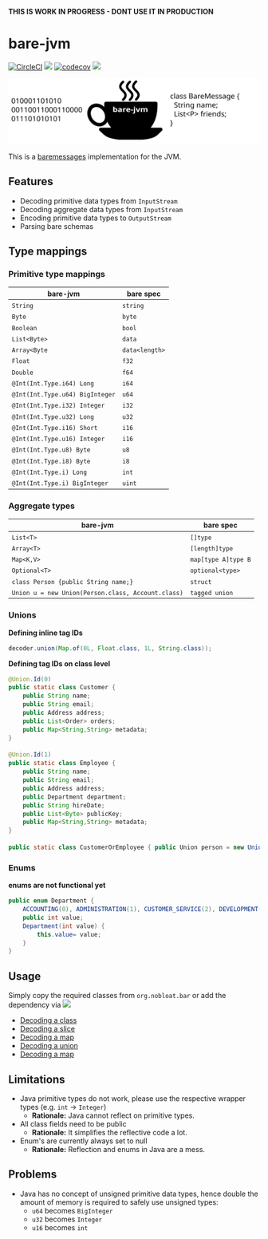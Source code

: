 **THIS IS WORK IN PROGRESS - DONT USE IT IN PRODUCTION**

# bare-jvm
[![CircleCI](https://circleci.com/gh/nobloat/bare-jvm.svg?style=svg)](https://circleci.com/gh/nobloat/bare-jvm)
[![](https://jitpack.io/v/nobloat/bare-jvm.svg)](https://jitpack.io/#nobloat/bare-jvm)
[![codecov](https://codecov.io/gh/nobloat/bare-jvm/branch/master/graph/badge.svg)](https://codecov.io/gh/nobloat/bare-jvm)
[![](https://tokei.rs/b1/github.com/nobloat/bare-jvm?category=code)](https://github.com/XAMPPRocky/tokei)

![bare-jvm-logo](logo.svg)

This is a [baremessages](https://baremessages.org/) implementation for the JVM.

## Features
- Decoding primitive data types from `InputStream`
- Decoding aggregate data types from `InputStream`
- Encoding primitive data types to `OutputStream`
- Parsing bare schemas

## Type mappings

### Primitive type mappings

| bare-jvm                        | bare spec      |
|---------------------------------|----------------|
| `String`                        | `string`       |
| `Byte`                          | `byte`         |
| `Boolean`                       | `bool`         |
| `List<Byte>`                    | `data`         |
| `Array<Byte`                    | `data<length>` |
| `Float`                         | `f32`          |
| `Double`                        | `f64`          |
| `@Int(Int.Type.i64) Long`       | `i64`          |
| `@Int(Int.Type.u64) BigInteger` | `u64`          |
| `@Int(Int.Type.i32) Integer`    | `i32`          |
| `@Int(Int.Type.u32) Long`       | `u32`          |
| `@Int(Int.Type.i16) Short`      | `i16`          |
| `@Int(Int.Type.u16) Integer`     | `i16`          |
| `@Int(Int.Type.u8) Byte`         | `u8`           |
| `@Int(Int.Type.i8) Byte`         | `i8`           |
| `@Int(Int.Type.i) Long`         | `int`          |
| `@Int(Int.Type.i) BigInteger`    | `uint`         |

### Aggregate types

| bare-jvm                        | bare spec      |
|---------------------------------|----------------|
| `List<T>`                        | `[]type`       |
| `Array<T>`                        | `[length]type`       |
| `Map<K,V>`                        | `map[type A]type B`       |
| `Optional<T>`                        | `optional<type>`       |
| `class Person {public String name;}`                        | `struct`       |
| `Union u = new Union(Person.class, Account.class)`                        | `tagged union`       |

### Unions

**Defining inline tag IDs**
```java
decoder.union(Map.of(0L, Float.class, 1L, String.class));
```

**Defining tag IDs on class level**
```java
@Union.Id(0)
public static class Customer {
    public String name;
    public String email;
    public Address address;
    public List<Order> orders;
    public Map<String,String> metadata;
}

@Union.Id(1)
public static class Employee {
    public String name;
    public String email;
    public Address address;
    public Department department;
    public String hireDate;
    public List<Byte> publicKey;
    public Map<String,String> metadata;
}

public static class CustomerOrEmployee { public Union person = new Union(Customer.class, Employee.class); }
```



### Enums

**enums are not functional yet**

```java
public enum Department {
    ACCOUNTING(0), ADMINISTRATION(1), CUSTOMER_SERVICE(2), DEVELOPMENT(3), JSMITH(99);
    public int value;
    Department(int value) {
        this.value= value;
    }
}
```


## Usage

Simply copy the required classes from `org.nobloat.bar` or add the dependency via [![](https://jitpack.io/v/nobloat/bare-jvm.svg)](https://jitpack.io/#nobloat/bare-jvm)

- [Decoding a class](src/test/java/org/nobloat/bare/AggregateBareDecoderTest.java#L120)
- [Decoding a slice](src/test/java/org/nobloat/bare/AggregateBareDecoderTest.java#L66)
- [Decoding a map](src/test/java/org/nobloat/bare/AggregateBareDecoderTest.java#L85)
- [Decoding a union](src/test/java/org/nobloat/bare/AggregateBareDecoderTest.java#L97)
- [Decoding a map](src/test/java/org/nobloat/bare/AggregateBareDecoderTest.java#L85)


## Limitations
- Java primitive types do not work, please use the respective wrapper types (e.g. `int` -> `Integer`)
    - **Rationale:** Java cannot reflect on primitive types.
- All class fields need to be public
    - **Rationale:** It simplifies the reflective code a lot.
- Enum's are currently always set to null
    - **Rationale:** Reflection and enums in Java are a mess.

## Problems
- Java has no concept of unsigned primitive data types, hence double the amount of memory is required to safely use unsigned types:
    - `u64` becomes `BigInteger`
    - `u32` becomes `Integer`
    - `u16` becomes `int`
    
